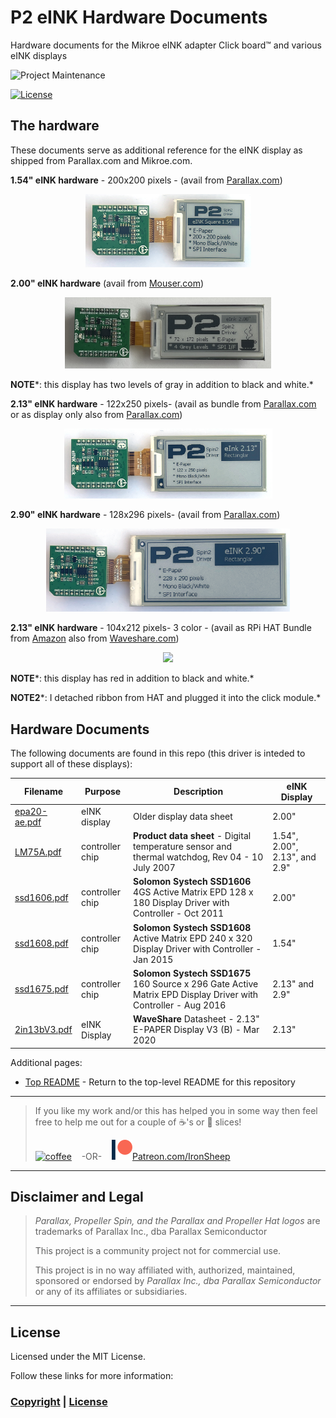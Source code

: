 # P2 eINK Hardware Documents
Hardware documents for the Mikroe eINK adapter Click board™ and various eINK displays

![Project Maintenance][maintenance-shield]

[![License][license-shield]](LICENSE)


## The hardware

These documents serve as additional reference for the eINK display as shipped from Parallax.com and Mikroe.com. 

**1.54" eINK hardware** - 200x200 pixels - (avail from [Parallax.com](https://www.parallax.com/product/200-x-200-1-54-inch-e-paper-display-for-eink-click/))
<p align="center">
  <img src="../Images/eink_154.jpg" width="265">
</p>


**2.00" eINK hardware** (avail from [Mouser.com](https://www.mouser.com/ProductDetail/Display-Visions/EA-EPA20-A?qs=EU6FO9ffTwdcD%252BcseurWVQ%3D%3D))
<p align="center">
  <img src="../Images/EA-EPA20-A.jpg" width="330">
</p>

**NOTE***: this display has two levels of gray in addition to black and white.*

**2.13" eINK hardware** - 122x250 pixels- (avail as bundle from [Parallax.com](https://www.parallax.com/product/eink-click-e-paper-bundle-2/) or as display only also from [Parallax.com](https://www.parallax.com/product/122-x-250-2-13-inch-e-paper-display-for-eink-click/))
<p align="center">
  <img src="../Images/eink_213.jpg" width="333">
</p>

**2.90" eINK hardware** - 128x296 pixels- (avail from [Parallax.com](https://www.parallax.com/product/296-x-128-2-9-inch-e-paper-display-for-eink-click/))
<p align="center">
  <img src="../Images/eink_290.jpg" width="390">
</p>



**2.13" eINK hardware** - 104x212 pixels- 3 color - (avail as RPi HAT Bundle from [Amazon](https://www.amazon.com/waveshare-2-13inch-HAT-Resolution-Raspberry/dp/B07Q22WDB9) also from [Waveshare.com](https://www.waveshare.com/product/displays/e-paper/epaper-3/2.13inch-e-paper-hat-b.htm))
<p align="center">
  <img src="../Images/eink_WS_2in13bV3.png" width="333">
</p>

**NOTE***: this display has red in addition to black and white.*

**NOTE2***: I detached ribbon from HAT and plugged it into the click module.*

## Hardware Documents

The following documents are found in this repo (this driver is inteded to support all of these displays):

| Filename | Purpose | Description | eINK Display
| --- | --- | --- | --- |
| [epa20-ae.pdf](epa20-ae.pdf) | eINK display | Older display data sheet | 2.00"
| [LM75A.pdf](LM75A.pdf) | controller chip | **Product data sheet** - Digital temperature sensor and thermal watchdog, Rev 04 - 10 July 2007 | 1.54", 2.00", 2.13", and 2.9"
| [ssd1606.pdf](ssd1606.pdf) | controller chip | **Solomon Systech SSD1606** 4GS Active Matrix EPD 128 x 180 Display Driver with Controller - Oct 2011 | 2.00"
| [ssd1608.pdf](ssd1608.pdf) | controller chip | **Solomon Systech SSD1608** Active Matrix EPD 240 x 320 Display Driver with Controller - Jan 2015 | 1.54"
| [ssd1675.pdf](ssd1675.pdf) | controller chip | **Solomon Systech SSD1675** 160 Source x 296 Gate Active Matrix EPD Display Driver with Controller - Aug 2016 | 2.13" and 2.9"
| [2in13bV3.pdf](2.13inch_e-Paper_(B)_V3_Specification.pdf) | eINK Display | **WaveShare** Datasheet - 2.13" E-PAPER Display V3 (B) - Mar 2020 | 2.13"



Additional pages:

- [Top README](https://github.com/ironsheep/P2-Click-eINK) - Return to the top-level README for this repository



---

> If you like my work and/or this has helped you in some way then feel free to help me out for a couple of :coffee:'s or :pizza: slices!
>
> [![coffee](https://www.buymeacoffee.com/assets/img/custom_images/black_img.png)](https://www.buymeacoffee.com/ironsheep) &nbsp;&nbsp; -OR- &nbsp;&nbsp; [![Patreon](../Images/patreon.png)](https://www.patreon.com/IronSheep?fan_landing=true)[Patreon.com/IronSheep](https://www.patreon.com/IronSheep?fan_landing=true)

---

## Disclaimer and Legal

> *Parallax, Propeller Spin, and the Parallax and Propeller Hat logos* are trademarks of Parallax Inc., dba Parallax Semiconductor
>
> This project is a community project not for commercial use.
>
> This project is in no way affiliated with, authorized, maintained, sponsored or endorsed by *Parallax Inc., dba Parallax Semiconductor* or any of its affiliates or subsidiaries.

---

## License

Licensed under the MIT License.

Follow these links for more information:

### [Copyright](../copyright) | [License](../LICENSE)

[maintenance-shield]: https://img.shields.io/badge/maintainer-stephen%40ironsheep%2ebiz-blue.svg?style=for-the-badge

[license-shield]: https://img.shields.io/badge/License-MIT-yellow.svg
